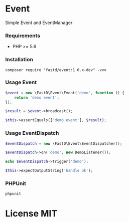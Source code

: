 # Event

Simple Event and EventManager

### Requirements

* PHP >= 5.6

### Installation

`composer require "fastd/event:1.0.x-dev" -vvv`

### Usage Event

```php
$event = new \FastD\Event\Event('demo', function () {
    return 'demo event';
});

$result = $event->broadcast();

$this->assertEquals(['demo event'], $result);
```

### Usage EventDispatch

```php
$eventDispatch = new \FastD\Event\EventDispatcher();

$eventDispatch->on('demo', new DemoListener());

echo $eventDispatch->trigger('demo');

$this->expectOutputString('handle ok');
```

### PHPUnit

```
phpunit
```

# License MIT

